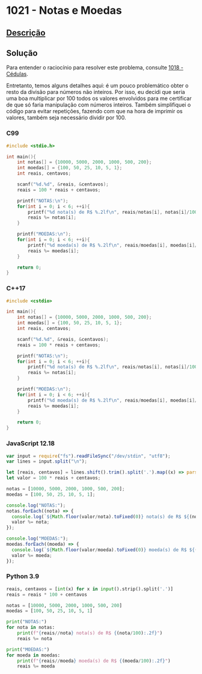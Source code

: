 # 1021 - Notas e Moedas

## [Descrição](https://www.beecrowd.com.br/judge/pt/problems/view/1021)

## Solução

Para entender o raciocínio para resolver este problema, consulte [1018 - Cédulas](../1018/README.md).

Entretanto, temos alguns detalhes aqui: é um pouco problemático obter o resto da divisão para números não inteiros. Por isso, eu decidi que seria uma boa multiplicar por 100 todos os valores envolvidos para me certificar de que só faria manipulação com números inteiros. Também simplifiquei o código para evitar repetições, fazendo com que na hora de imprimir os valores, também seja necessário dividir por 100.

### C99

```c
#include <stdio.h>

int main(){
    int notas[] = {10000, 5000, 2000, 1000, 500, 200};
    int moedas[] = {100, 50, 25, 10, 5, 1};
    int reais, centavos;

    scanf("%d.%d", &reais, &centavos);
    reais = 100 * reais + centavos;

    printf("NOTAS:\n");
    for(int i = 0; i < 6; ++i){
        printf("%d nota(s) de R$ %.2lf\n", reais/notas[i], notas[i]/100.0);
        reais %= notas[i];
    }

    printf("MOEDAS:\n");
    for(int i = 0; i < 6; ++i){
        printf("%d moeda(s) de R$ %.2lf\n", reais/moedas[i], moedas[i]/100.0);
        reais %= moedas[i];
    }

    return 0;
}
```

### C++17

```cpp
#include <cstdio>

int main(){
    int notas[] = {10000, 5000, 2000, 1000, 500, 200};
    int moedas[] = {100, 50, 25, 10, 5, 1};
    int reais, centavos;

    scanf("%d.%d", &reais, &centavos);
    reais = 100 * reais + centavos;

    printf("NOTAS:\n");
    for(int i = 0; i < 6; ++i){
        printf("%d nota(s) de R$ %.2lf\n", reais/notas[i], notas[i]/100.0);
        reais %= notas[i];
    }

    printf("MOEDAS:\n");
    for(int i = 0; i < 6; ++i){
        printf("%d moeda(s) de R$ %.2lf\n", reais/moedas[i], moedas[i]/100.0);
        reais %= moedas[i];
    }

    return 0;
}
```

### JavaScript 12.18

```javascript
var input = require("fs").readFileSync("/dev/stdin", "utf8");
var lines = input.split("\n");

let [reais, centavos] = lines.shift().trim().split('.').map((x) => parseInt(x));
let valor = 100 * reais + centavos;

notas = [10000, 5000, 2000, 1000, 500, 200];
moedas = [100, 50, 25, 10, 5, 1];

console.log("NOTAS:");
notas.forEach((nota) => {
  console.log(`${Math.floor(valor/nota).toFixed(0)} nota(s) de R$ ${(nota/100).toFixed(2)}`);
  valor %= nota;
});

console.log("MOEDAS:");
moedas.forEach((moeda) => {
  console.log(`${Math.floor(valor/moeda).toFixed(0)} moeda(s) de R$ ${(moeda/100).toFixed(2)}`);
  valor %= moeda;
});
```

### Python 3.9

```python
reais, centavos = [int(x) for x in input().strip().split('.')]
reais = reais * 100 + centavos

notas = [10000, 5000, 2000, 1000, 500, 200]
moedas = [100, 50, 25, 10, 5, 1]

print("NOTAS:")
for nota in notas:
    print(f"{reais//nota} nota(s) de R$ {(nota/100):.2f}")
    reais %= nota

print("MOEDAS:")
for moeda in moedas:
    print(f"{reais//moeda} moeda(s) de R$ {(moeda/100):.2f}")
    reais %= moeda
```